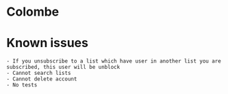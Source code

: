 # Colombe

# Known issues
	- If you unsubscribe to a list which have user in another list you are subscribed, this user will be unblock
	- Cannot search lists
	- Cannot delete account
	- No tests